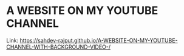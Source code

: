 # A WEBSITE ON MY YOUTUBE CHANNEL
Link: https://sahdev-rajput.github.io/A-WEBSITE-ON-MY-YOUTUBE-CHANNEL-WITH-BACKGROUND-VIDEO-/
